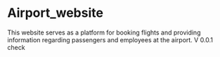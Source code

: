 # Airport_website
This website serves as a platform for booking flights and providing information regarding passengers and employees at the airport.
V 0.0.1
 check
